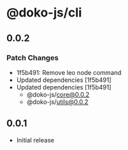 # @doko-js/cli

## 0.0.2

### Patch Changes

- 1f5b491: Remove leo node command
- Updated dependencies [1f5b491]
- Updated dependencies [1f5b491]
  - @doko-js/core@0.0.2
  - @doko-js/utils@0.0.2

## 0.0.1

- Initial release
